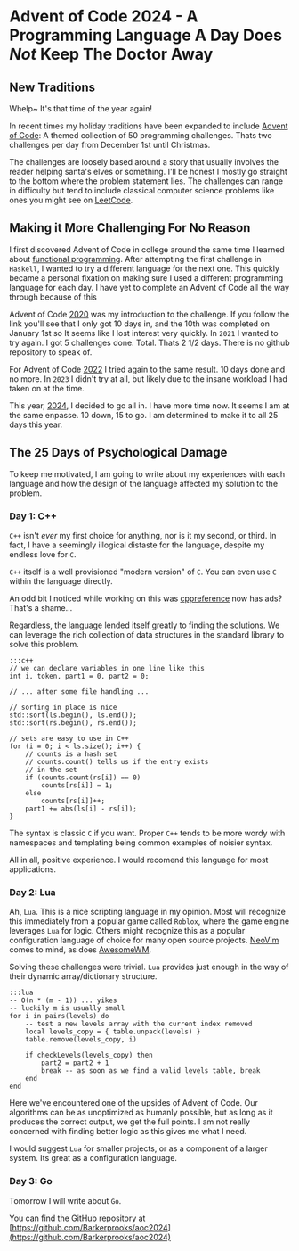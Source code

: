 # Advent of Code 2024 - A Programming Language A Day Does _Not_ Keep The Doctor Away

## New Traditions
Whelp~ It's that time of the year again! 

In recent times my holiday traditions have been expanded to include [Advent of Code](https://adventofcode.com/): A themed collection of 50 programming challenges. Thats two challenges per day from December 1st until Christmas. 

The challenges are loosely based around a story that usually involves the reader helping santa's elves or something. I'll be honest I mostly go straight to the bottom where the problem statement lies. The challenges can range in difficulty but tend to include classical computer science problems like ones you might see on [LeetCode](https://leetcode.com/).

## Making it More Challenging For No Reason
I first discovered Advent of Code in college around the same time I learned about [functional programming](https://www.turing.com/kb/introduction-to-functional-programming). After attempting the first challenge in `Haskell`, I wanted to try a different language for the next one. This quickly became a personal fixation on making sure I used a different programming language for each day. I have yet to complete an Advent of Code all the way through because of this

Advent of Code [2020](https://github.com/Barkerprooks/aoc2020) was my introduction to the challenge. If you follow the link you'll see that I only got 10 days in, and the 10th was completed on January 1st so It seems like I lost interest very quickly. In `2021` I wanted to try again. I got 5 challenges done. Total. Thats 2 1/2 days. There is no github repository to speak of. 

For Advent of Code [2022](https://github.com/Barkerprooks/aoc2022) I tried again to the same result. 10 days done and no more. In `2023` I didn't try at all, but likely due to the insane workload I had taken on at the time.

This year, [2024](https://github.com/Barkerprooks/aoc2024), I decided to go all in. I have more time now. It seems I am at the same enpasse. 10 down, 15 to go. I am determined to make it to all 25 days this year.

## The 25 Days of Psychological Damage
To keep me motivated, I am going to write about my experiences with each language and how the design of the language affected my solution to the problem.

### Day 1: C++
`C++` isn't _ever_ my first choice for anything, nor is it my second, or third. In fact, I have a seemingly illogical distaste for the language, despite my endless love for `C`.

`C++` itself is a well provisioned "modern version" of `C`. You can even use `C` within the language directly.

An odd bit I noticed while working on this was [cppreference](https://en.cppreference.com/w/) now has ads? That's a shame...

Regardless, the language lended itself greatly to finding the solutions. We can leverage the rich collection of data structures in the standard library to solve this problem.

    :::c++
    // we can declare variables in one line like this
    int i, token, part1 = 0, part2 = 0;

    // ... after some file handling ...

    // sorting in place is nice
    std::sort(ls.begin(), ls.end());
    std::sort(rs.begin(), rs.end());

    // sets are easy to use in C++
    for (i = 0; i < ls.size(); i++) {
        // counts is a hash set
        // counts.count() tells us if the entry exists
        // in the set
        if (counts.count(rs[i]) == 0) 
            counts[rs[i]] = 1;
        else
            counts[rs[i]]++;
        part1 += abs(ls[i] - rs[i]); 
    }

The syntax is classic `C` if you want. Proper `C++` tends to be more wordy with namespaces and templating being common examples of noisier syntax. 

All in all, positive experience. I would recomend this language for most applications.

### Day 2: Lua
Ah, `Lua`. This is a nice scripting language in my opinion. Most will recognize this immediately from a popular game called `Roblox`, where the game engine leverages `Lua` for logic. Others might recognize this as a popular configuration language of choice for many open source projects. [NeoVim](https://neovim.io/) comes to mind, as does [AwesomeWM](https://awesomewm.org/). 

Solving these challenges were trivial. `Lua` provides just enough in the way of their dynamic array/dictionary structure.

    :::lua
    -- O(n * (m - 1)) ... yikes
    -- luckily m is usually small
    for i in pairs(levels) do
        -- test a new levels array with the current index removed
        local levels_copy = { table.unpack(levels) }
        table.remove(levels_copy, i)

        if checkLevels(levels_copy) then
            part2 = part2 + 1
            break -- as soon as we find a valid levels table, break
        end
    end

Here we've encountered one of the upsides of Advent of Code. Our algorithms can be as unoptimized as humanly possible, but as long as it produces the correct output, we get the full points. I am not really concerned with finding better logic as this gives me what I need.

I would suggest `Lua` for smaller projects, or as a component of a larger system. Its great as a configuration language.

### Day 3: Go

Tomorrow I will write about `Go`.

You can find the GitHub repository at [https://github.com/Barkerprooks/aoc2024](https://github.com/Barkerprooks/aoc2024)